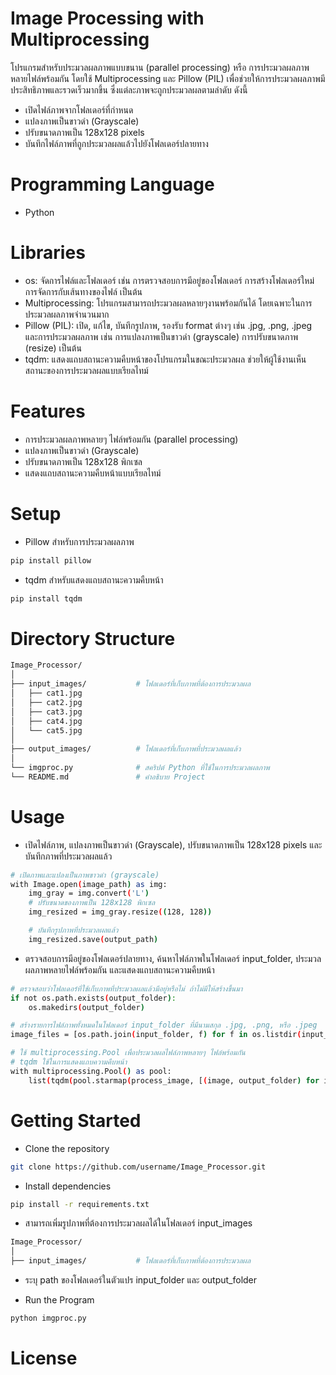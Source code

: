 # Image Processing with Multiprocessing
โปรแกรมสำหรับประมวลผลภาพแบบขนาน (parallel processing) หรือ การประมวลผลภาพหลายไฟล์พร้อมกัน โดยใช้ Multiprocessing และ Pillow (PIL) เพื่อช่วยให้การประมวลผลภาพมีประสิทธิภาพและรวดเร็วมากขึ้น ซึ่งแต่ละภาพจะถูกประมวลผลตามลำดับ ดังนี้

- เปิดไฟล์ภาพจากโฟลเดอร์ที่กำหนด
- แปลงภาพเป็นขาวดำ (Grayscale)
- ปรับขนาดภาพเป็น 128x128 pixels
- บันทึกไฟล์ภาพที่ถูกประมวลผลแล้วไปยังโฟลเดอร์ปลายทาง
  
# Programming Language
- Python
  

# Libraries
- os: จัดการไฟล์และโฟลเดอร์  เช่น การตรวจสอบการมีอยู่ของโฟลเดอร์ การสร้างโฟลเดอร์ใหม่ การจัดการกับเส้นทางของไฟล์ เป็นต้น
- Multiprocessing: โปรแกรมสามารถประมวลผลหลายๆงานพร้อมกันได้ โดยเฉพาะในการประมวลผลภาพจำนวนมาก
- Pillow (PIL): เปิด, แก้ไข, บันทึกรูปภาพ, รองรับ format ต่างๆ เช่น .jpg, .png, .jpeg และการประมวลผลภาพ เช่น การแปลงภาพเป็นขาวดำ (grayscale) การปรับขนาดภาพ (resize) เป็นต้น
- tqdm: แสดงแถบสถานะความคืบหน้าของโปรแกรมในขณะประมวลผล ช่วยให้ผู้ใช้งานเห็นสถานะของการประมวลผลแบบเรียลไทม์

# Features
- การประมวลผลภาพหลายๆ ไฟล์พร้อมกัน (parallel processing)
- แปลงภาพเป็นขาวดำ (Grayscale)
- ปรับขนาดภาพเป็น 128x128 พิกเซล
- แสดงแถบสถานะความคืบหน้าแบบเรียลไทม์
  
# Setup
- Pillow สำหรับการประมวลผลภาพ
  
```sh
pip install pillow
```

- tqdm สำหรับแสดงแถบสถานะความคืบหน้า

```sh
pip install tqdm
```

# Directory Structure

```sh
Image_Processor/
│
├── input_images/           # โฟลเดอร์ที่เก็บภาพที่ต้องการประมวลผล
│   ├── cat1.jpg
│   ├── cat2.jpg
│   ├── cat3.jpg
│   ├── cat4.jpg
│   └── cat5.jpg
│
├── output_images/          # โฟลเดอร์ที่เก็บภาพที่ประมวลผลแล้ว
│
└── imgproc.py              # สคริปต์ Python ที่ใช้ในการประมวลผลภาพ
└── README.md               # คำอธิบาย Project

```
# Usage
- เปิดไฟล์ภาพ, แปลงภาพเป็นขาวดำ (Grayscale), ปรับขนาดภาพเป็น 128x128 pixels และบันทึกภาพที่ประมวลผลแล้ว

```sh
# เปิดภาพและแปลงเป็นภาพขาวดำ (grayscale)
with Image.open(image_path) as img:
    img_gray = img.convert('L')
    # ปรับขนาดของภาพเป็น 128x128 พิกเซล            
    img_resized = img_gray.resize((128, 128))
```

```sh
    # บันทึกรูปภาพที่ประมวลผลแล้ว 
    img_resized.save(output_path)         
```

- ตรวจสอบการมีอยู่ของโฟลเดอร์ปลายทาง, ค้นหาไฟล์ภาพในโฟลเดอร์ input_folder, ประมวลผลภาพหลายไฟล์พร้อมกัน และแสดงแถบสถานะความคืบหน้า

```sh
# ตรวจสอบว่าโฟลเดอร์ที่ใช้เก็บภาพที่ประมวลผลแล้วมีอยู่หรือไม่ ถ้าไม่มีให้สร้างขึ้นมา
if not os.path.exists(output_folder):
    os.makedirs(output_folder)

# สร้างรายการไฟล์ภาพทั้งหมดในโฟลเดอร์ input_folder ที่มีนามสกุล .jpg, .png, หรือ .jpeg
image_files = [os.path.join(input_folder, f) for f in os.listdir(input_folder) if f.endswith(('jpg', 'png', 'jpeg'))]
```

```sh
# ใช้ multiprocessing.Pool เพื่อประมวลผลไฟล์ภาพหลายๆ ไฟล์พร้อมกัน
# tqdm ใช้ในการแสดงแถบความคืบหน้า
with multiprocessing.Pool() as pool:
    list(tqdm(pool.starmap(process_image, [(image, output_folder) for image in image_files]), total=len(image_files)))
```

# Getting Started
- Clone the repository
  
```sh
git clone https://github.com/username/Image_Processor.git
```
- Install dependencies

```sh
pip install -r requirements.txt
```

- สามารถเพิ่มรูปภาพที่ต้องการประมวลผลได้ในโฟลเดอร์ input_images
  
```sh
Image_Processor/
│
├── input_images/           # โฟลเดอร์ที่เก็บภาพที่ต้องการประมวลผล
```

- ระบุ path ของโฟลเดอร์ในตัวแปร input_folder และ output_folder

- Run the Program
```sh
python imgproc.py
```
# License
